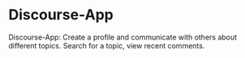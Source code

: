 # Discourse-App
Discourse-App: Create a profile and communicate with others about different topics. Search for a topic, view recent comments. 

